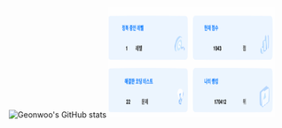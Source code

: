 <div align="center">
  <img src="https://github-readme-stats.vercel.app/api?username=woodgeon&show_icons=true&theme=transparent" alt="Geonwoo's GitHub stats" width="300" height="200">
  <img src="https://raw.githubusercontent.com/woodgeon/Programmers_Badge_Generator/main/result/result.svg" alt="Programmers Badge" width="300" height="200">
</div>
